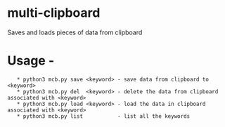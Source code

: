 # multi-clipboard
Saves and loads pieces of data from clipboard

# Usage -
       * python3 mcb.py save <keyword> - save data from clipboard to <keyword>
       * python3 mcb.py del  <keyword> - delete the data from clipboard associated with <keyword>
       * python3 mcb.py load <keyword> - load the data in clipboard associated with <keyword>
       * python3 mcb.py list           - list all the keywords
